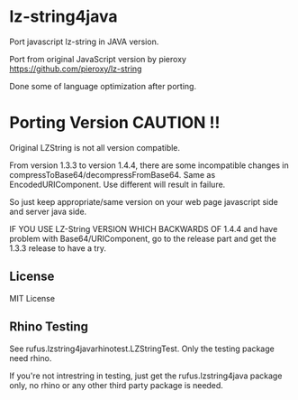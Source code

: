 lz-string4java
=========
Port javascript lz-string in JAVA version. 

Port from original JavaScript version by pieroxy
https://github.com/pieroxy/lz-string

Done some of language optimization after porting.

Porting Version CAUTION !!
=========
Original LZString is not all version compatible.

From version 1.3.3 to version 1.4.4, there are some incompatible changes in compressToBase64/decompressFromBase64. Same as EncodedURIComponent. Use different will result in failure.

So just keep appropriate/same version on your web page javascript side and server java side.

IF YOU USE LZ-String VERSION WHICH BACKWARDS OF 1.4.4 and have problem with Base64/URIComponent, go to the release part and get the 1.3.3 release to have a try.

## License
MIT License


## Rhino Testing
See rufus.lzstring4javarhinotest.LZStringTest. Only the testing package need rhino.

If you're not intrestring in testing, just get the rufus.lzstring4java package only, no rhino or any other third party package is needed.